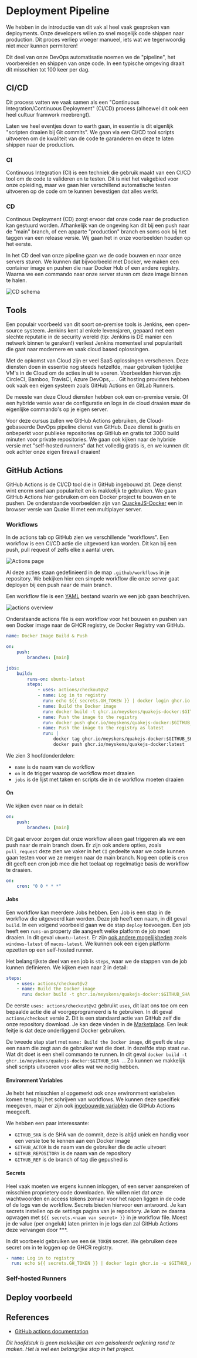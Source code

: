 # Deployment Pipeline

We hebben in de introductie van dit vak al heel vaak gesproken van deployments. Onze developers willen zo snel mogelijk code shippen naar production. Dit proces verliep vroeger manueel, iets wat we tegenwoordig niet meer kunnen permiteren!

Dit deel van onze DevOps automatisatie noemen we de "pipeline", het voorbereiden en shippen van onze code. In een typische omgeving draait dit misschien tot 100 keer per dag.

## CI/CD

Dit process vatten we vaak samen als een "Continuous Integration/Continuous Deployment" (CI/CD) process (alhoewel dit ook een heel cultuur framwork meebrengt).

Laten we heel eventjes down to earth gaan, in essentie is dit eigenlijk "scripten draaien bij Git commits". We gaan via een CI/CD tool scripts uitvoeren om de kwaliteit van de code te garanderen en deze te laten shippen naar de production.

### CI

Continuous Integration (CI) is een techniek die gebruik maakt van een CI/CD tool om de code te valideren en te testen. Dit is niet het vakgebied voor onze opleiding, maar we gaan hier verschillend automatische testen uitvoeren op de code om te kunnen bevestigen dat alles werkt.

### CD

Continous Deployment (CD) zorgt ervoor dat onze code naar de production kan gestuurd worden. Afhankelijk van de ongeving kan dit bij een push naar de "main" branch, of een apparte "production" branch en soms ook bij het taggen van een release versie. Wij gaan het in onze voorbeelden houden op het eerste.

In het CD deel van onze pipeline gaan we de code bouwen en naar onze servers sturen. We kunnen dat bijvoorbeeld met Docker, we maken een container image en pushen die naar Docker Hub of een andere registry. Waarna we een commando naar onze server sturen om deze image binnen te halen.

![CD schema](./CD.png)

## Tools

Een populair voorbeeld van dit soort on-premise tools is Jenkins, een open-source systeem. Jenkins kent al enkele levensjaren, gepaard met een slechte reputatie in de security wereld (tip: Jenkins is DE manier een netwerk binnen te geraken!) verliest Jenkins momenteel snel populariteit die gaat naar modernere en vaak cloud based oplossingen.

Met de opkomst van Cloud zijn er veel SaaS oplossingen verschenen. Deze diensten doen in essentie nog steeds hetzelfde, maar gebruiken tijdelijke VM's in de Cloud om de acties in uit te voeren. Voorbeelden hiervan zijn CircleCI, Bamboo, TravisCI, Azure DevOps,... . Git hosting providers hebben ook vaak een eigen systeem zoals GitHub Actions en GitLab Runners.

De meeste van deze Cloud diensten hebben ook een on-premise versie. Of een hybride versie waar de configuratie en logs in de cloud draaien maar de eigenlijke commando's op je eigen server.

Voor deze cursus zullen we GitHub Actions gebruiken, de Cloud-gebaseerde DevOps pipeline dienst van GitHub. Deze dienst is gratis en onbeperkt voor publieke repositories op GitHub en gratis tot 3000 build minuten voor private repositories.
We gaan ook kijken naar de hybride versie met "self-hosted runners" dat het volledig gratis is, en we kunnen dit ook achter onze eigen firewall draaien!

## GitHub Actions

GitHub Actions is de CI/CD tool die in GitHub ingebouwd zit. Deze dienst wint enorm snel aan populariteit en is makkelijk te gebruiken.
We gaan GitHub Actions hier gebruiken om een Docker project te bouwen en te pushen. De onderstaande voorbeelden zijn van [QuackeJS-Docker](https://github.com/meyskens/quakejs-docker/) een in browser versie van Quake III met een multiplayer server.

### Workflows

In de actions tab op GitHub zien we verschillende "workflows". Een workflow is een CI/CD actie die uitgevoerd kan worden. Dit kan bij een push, pull request of zelfs elke x aantal uren.

![Actions page](./actions-page.png)

Al deze acties staan gedefinieerd in de map `.github/workflows` in je repository. We bekijken hier een simpele workflow die onze server gaat deployen bij een push naar de main branch.

Een workflow file is een [YAML](../yaml) bestand waarin we een job gaan beschrijven.

![actions overview](./overview-actions-simple.png)

Onderstaande actions file is een workflow voor het bouwen en pushen van een Docker image naar de GHCR registry, de Docker Registry van GitHub.

```yaml
name: Docker Image Build & Push

on:
    push:
        branches: [main]

jobs:
    build:
        runs-on: ubuntu-latest
        steps:
            - uses: actions/checkout@v2
            - name: Log in to registry
              run: echo ${{ secrets.GH_TOKEN }} | docker login ghcr.io -u $GITHUB_ACTOR --password-stdin
            - name: Build the Docker image
              run: docker build -t ghcr.io/meyskens/quakejs-docker:$GITHUB_SHA .
            - name: Push the image to the registry
              run: docker push ghcr.io/meyskens/quakejs-docker:$GITHUB_SHA
            - name: Push the image to the registry as latest
              run: |
                  docker tag ghcr.io/meyskens/quakejs-docker:$GITHUB_SHA ghcr.io/meyskens/quakejs-docker:latest
                  docker push ghcr.io/meyskens/quakejs-docker:latest
```

We zien 3 hoofdonderdelen:

-   `name` is de naam van de workflow
-   `on` is de trigger waarop de workflow moet draaien
-   `jobs` is de lijst met taken en scripts die in de workflow moeten draaien

#### On

We kijken even naar `on` in detail:

```yaml
on:
    push:
        branches: [main]
```

Dit gaat ervoor zorgen dat onze workflow alleen gaat triggeren als we een push naar de main branch doen.
Er zijn ook andere opties, zoals `pull_request` deze zien we vaker in het `CI` gedeelte waar we code kunnen gaan testen voor we ze mergen naar de main branch.
Nog een optie is `cron` dit geeft een cron job mee die het toelaat op regelmatige basis de workflow te draaien.

```yaml
on:
    cron: "0 0 * * *"
```

#### Jobs

Een workflow kan meerdere Jobs hebben. Een Job is een stap in de workflow die uitgevoerd kan worden. Deze job heeft een naam, in dit geval `build`. In een volgend voorbeeld gaan we de stap `deploy` toevoegen.
Een job heeft een `runs-on` property die aangeeft welke platform de job moet draaien. In dit geval `ubuntu-latest`. Er zijn [ook andere mogelijkheden](https://docs.github.com/en/actions/learn-github-actions/workflow-syntax-for-github-actions#jobsjob_idruns-on) zoals `windows-latest` of `macos-latest`.
We kunnen ook een eigen platform opzetten op een self-hosted runner.

Het belangrijkste deel van een job is `steps`, waar we de stappen van de job kunnen definieren. We kijken even naar 2 in detail:

```yaml
steps:
    - uses: actions/checkout@v2
    - name: Build the Docker image
      run: docker build -t ghcr.io/meyskens/quakejs-docker:$GITHUB_SHA .
```

De eerste `uses: actions/checkout@v2` gebruikt `uses`, dit laat ons toe om een bepaalde actie die al voorgeprogrameerd is te gebruiken. In dit geval `actions/checkout` versie 2. Dit is een standaard actie van GitHub zelf die onze repository download. Je kan deze vinden in de [Marketplace](https://github.com/marketplace?type=actions). Een leuk feitje is dat deze onderliggend Docker gebruiken.

De tweede stap start met `name: Build the Docker image`, dit geeft de stap een naam die zegt aan de gebruiker wat die doet.
In dezelfde stap staat `run`. Wat dit doet is een shell commando te runnen. In dit geval `docker build -t ghcr.io/meyskens/quakejs-docker:$GITHUB_SHA .`.
Zo kunnen we makkelijk shell scripts uitvoeren voor alles wat we nodig hebben.

#### Environment Variables

Je hebt het misschien al opgemerkt ook onze environment variabelen komen terug bij het schrijven van workflows. We kunnen deze specifiek meegeven, maar er zijn ook [ingebouwde variablen](https://docs.github.com/en/actions/learn-github-actions/environment-variables) die GitHub Actions meegeeft.

We hebben een paar interessante:

-   `GITHUB_SHA` is de SHA van de commit, deze is altijd uniek en handig voor een versie toe te kennen aan een Docker image
-   `GITHUB_ACTOR` is de naam van de gebruiker die de actie uitvoert
-   `GITHUB_REPOSITORY` is de naam van de repository
-   `GITHUB_REF` is de branch of tag die gepushed is

#### Secrets

Heel vaak moeten we ergens kunnen inloggen, of een server aanspreken of misschien proprietery code downloaden. We willen niet dat onze wachtwoorden en access tokens zomaar voor het rapen liggen in de code of de logs van de workflow. Secrets bieden hiervoor een antwoord.
Je kan secrets instellen op de settings pagina van je repository. Je kan ze daarna opvragen met `${{ secrets.<naam van secret> }}` in je workflow file.
Moest je de value (per ongeluk) laten printen in je logs dan zal GitHub Actions deze vervangen door \*\*\*.

In dit voorbeeld gebruiken we een `GH_TOKEN` secret. We gebruiken deze secret om in te loggen op de GHCR registry.

```yaml
- name: Log in to registry
  run: echo ${{ secrets.GH_TOKEN }} | docker login ghcr.io -u $GITHUB_ACTOR --password-stdin
```

### Self-hosted Runners

## Deploy voorbeeld

## References

-   [GitHub actions documentation](https://docs.github.com/en/actions)

_Dit hoofdstuk is geen makkelijke om een geisoleerde oefening rond te maken. Het is wel een belangrijke stap in het project._
